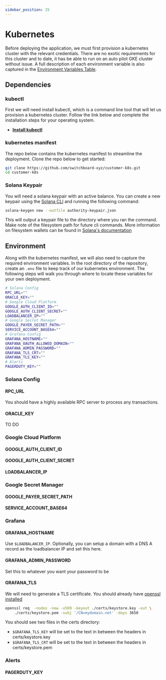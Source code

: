 ```yaml
---
sidebar_position: 25
---
```


# Kubernetes

Before deploying the application, we must first provision a kubernetes cluster with the relevant credentials. There are no exotic requirements for this cluster and to date, it has be able to run on an auto pilot GKE cluster without issue. A full description of each environment variable is also captured in the [Environment Variables Table](./env.md).

## Dependencies

### kubectl

First we will need install kubectl, which is a command line tool that will let us provision a kubernetes cluster. Follow the link below and complete the installation steps for your operating system.

- **[Install kubectl](https://kubernetes.io/docs/tasks/tools/#kubectl)**

### kubernetes manifest

The repo below contains the kubernetes manifest to streamline the deployment. Clone the repo below to get started:

```bash
git clone https://github.com/switchboard-xyz/customer-k8s.git
cd customer-k8s
```

### Solana Keypair

You will need a solana keypair with an active balance. You can create a new keypair using the [Solana CLI](https://docs.solana.com/cli/install-solana-cli-tools) and running the following command:

```bash
solana-keygen new --outfile authority-keypair.json
```

This will output a keypair file to the directory where you ran the command. Make note of the filesystem path for future cli commands. More information on filesystem wallets can be found in [Solana's documentation](https://docs.solana.com/wallet-guide/file-system-wallet)

## Environment

Along with the kubernetes manifest, we will also need to capture the required environment variables. In the root directory of the repository, create an `.env` file to keep track of our kubernetes environment. The following steps will walk you through where to locate these variables for your own deployment.

```bash env title=".env"
# Solana Config
RPC_URL=""
ORACLE_KEY=""
# Google Cloud Platform
GOOGLE_AUTH_CLIENT_ID=""
GOOGLE_AUTH_CLIENT_SECRET=""
LOADBALANCER_IP=""
# Google Secret Manager
GOOGLE_PAYER_SECRET_PATH=""
SERVICE_ACCOUNT_BASE64=""
# Grafana Config
GRAFANA_HOSTNAME=""
GRAFANA_OAUTH_ALLOWED_DOMAIN=""
GRAFANA_ADMIN_PASSWORD=""
GRAFANA_TLS_CRT=""
GRAFANA_TLS_KEY=""
# Alerts
PAGERDUTY_KEY=""
```

### Solana Config

#### RPC_URL

You should have a highly available RPC server to process any transactions.

<!-- RPC_URL="ht<span>tps://</span>your-rpc-url.com" -->

#### ORACLE_KEY

TO DO

### Google Cloud Platform

#### GOOGLE_AUTH_CLIENT_ID

#### GOOGLE_AUTH_CLIENT_SECRET

#### LOADBALANCER_IP

### Google Secret Manager

#### GOOGLE_PAYER_SECRET_PATH

#### SERVICE_ACCOUNT_BASE64

### Grafana

#### GRAFANA_HOSTNAME

Use `$LOADBALANCER_IP`. Optionally, you can setup a domain with a DNS A record as the loadbalancer IP and set this here.

#### GRAFANA_ADMIN_PASSWORD

Set this to whatever you want your password to be

#### GRAFANA_TLS

We will need to generate a TLS certificate. You should already have [openssl installed](https://www.openssl.org/source/)

```bash
openssl req  -nodes -new -x509 -keyout ./certs/keystore.key -out \
    ./certs/keystore.pem -subj '/CN=mydomain.net' -days 3650
```

You should see two files in the certs directory:

- `$GRAFANA_TLS_KEY` will be set to the text in between the headers in certs/keystore.key
- `$GRAFANA_TLS_CRT` will be set to the text in between the headers in certs/keystore.pem

### Alerts

#### PAGERDUTY_KEY
